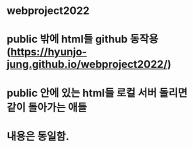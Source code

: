 # webproject2022
# public 밖에 html들 github 동작용(https://hyunjo-jung.github.io/webproject2022/)
# public 안에 있는 html들 로컬 서버 돌리면 같이 돌아가는 애들
# 내용은 동일함.
